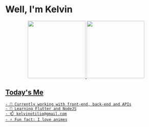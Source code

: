 # Well, I'm Kelvin

<div align="center">
  <a href="https://github.com/kelvins213">

  <img height="180em" src="https://github-readme-stats.vercel.app/api?username=kelvins213&show_icons=true&theme=dracula&include_all_commits=true&count_private=true"/>

  <img height="180em" src="https://github-readme-stats.vercel.app/api/top-langs/?username=kelvins213&layout=compact&langs_count=7&theme=dracula"/>
</div>

## Today's Me
```
- 🔭 Currently working with front-end, back-end and APIs
- 🌱 Learning Flutter and NodeJS
- 📫 kelvinotilio@gmail.com
- ⚡ Fun fact: I love animes
```
